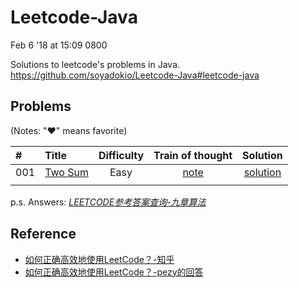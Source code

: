 # Leetcode-Java

Feb 6 '18 at 15:09 0800

Solutions to leetcode's problems in Java. https://github.com/soyadokio/Leetcode-Java#leetcode-java

## Problems

(Notes: "♥" means favorite)

|#|Title|Difficulty|Train of thought|Solution|
|:-|:-|:-:|:-:|:-:|
|001|[Two Sum](https://leetcode.com/problems/two-sum/description/)|Easy|[note](https://github.com/soyadokio/Leetcode-Java/blob/master/001.%20Two%20Sum)|[solution](https://github.com/soyadokio/Leetcode-Java/blob/master/001.%20Two%20Sum/solution.java)|
||||||

p.s. Answers: [*LEETCODE参考答案查询-九章算法*](http://www.jiuzhang.com/solution/)

## Reference
- [如何正确高效地使用LeetCode？-知乎](https://www.zhihu.com/question/26580300)
- [如何正确高效地使用LeetCode？-pezy的回答](https://www.zhihu.com/question/26580300/answer/33335525)
